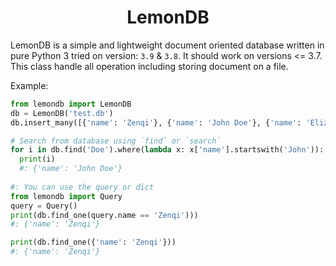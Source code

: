 <div align="center">
  <h1>LemonDB</h1>
</div>

LemonDB is a simple and lightweight document oriented database written in pure Python 3 tried on version: `3.9` & `3.8`. It should work on versions <= 3.7. This class handle all operation including storing document on a file.

Example:
```python
from lemondb import LemonDB
db = LemonDB('test.db')
db.insert_many([{'name': 'Zenqi'}, {'name': 'John Doe'}, {'name': 'Elizabeth Doe'}])

# Search from database using `find` or `search`
for i in db.find('Doe').where(lambda x: x['name'].startswith('John')):
  print(i)
  #: {'name': 'John Doe'}
  
#: You can use the query or dict
from lemondb import Query
query = Query()
print(db.find_one(query.name == 'Zenqi')))
#: {'name': 'Zenqi'}

print(db.find_one({'name': 'Zenqi'}))
#: {'name': 'Zenqi'}

```
